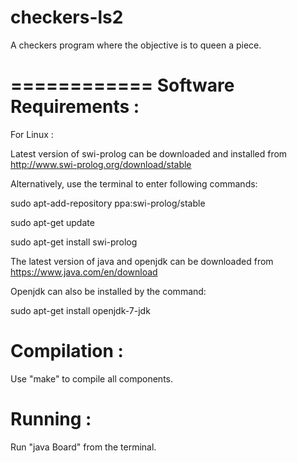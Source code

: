 checkers-ls2
============

A checkers program where the objective is to queen a piece.

============
Software Requirements : 
============

For Linux :

Latest version of swi-prolog can be downloaded and installed from 
http://www.swi-prolog.org/download/stable

Alternatively, use the terminal to enter following commands:

sudo apt-add-repository ppa:swi-prolog/stable

sudo apt-get update

sudo apt-get install swi-prolog


The latest version of java and openjdk can be downloaded from
https://www.java.com/en/download

Openjdk can also be installed by the command:

sudo apt-get install openjdk-7-jdk

Compilation :
============
Use "make" to compile all components.

Running :
============
Run "java Board" from the terminal.
